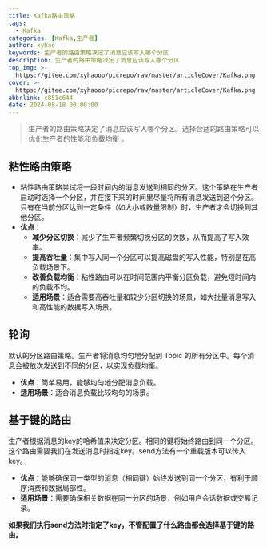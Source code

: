 ```yaml
---
title: Kafka路由策略
tags:
  - Kafka
categories: [Kafka,生产者]
author: xyhao
keywords: 生产者的路由策略决定了消息应该写入哪个分区
description: 生产者的路由策略决定了消息应该写入哪个分区
top_img: >-
  https://gitee.com/xyhaooo/picrepo/raw/master/articleCover/Kafka.png
cover: >-
  https://gitee.com/xyhaooo/picrepo/raw/master/articleCover/Kafka.png
abbrlink: c851c644
date: 2024-08-18 00:00:00
---
```



> 生产者的路由策略决定了消息应该写入哪个分区。选择合适的路由策略可以优化生产者的性能和负载均衡 。

## 粘性路由策略

- 粘性路由策略尝试将一段时间内的消息发送到相同的分区。这个策略在生产者启动时选择一个分区，并在接下来的时间里尽量将所有消息发送到这个分区。只有在当前分区达到一定条件（如大小或数量限制）时，生产者才会切换到其他分区。
- **优点**：
   - **减少分区切换**：减少了生产者频繁切换分区的次数，从而提高了写入效率。
   - **提高吞吐量**：集中写入同一个分区可以提高磁盘的写入性能，特别是在高负载场景下。
   - **改善负载均衡**：粘性路由可以在时间范围内平衡分区负载，避免短时间内的负载不均。
   - **适用场景**：适合需要高吞吐量和较少分区切换的场景，如大批量消息写入和高性能的数据写入场景。

## 轮询
 默认的分区路由策略。生产者将消息均匀地分配到 Topic 的所有分区中。每个消息会被依次发送到不同的分区，以实现负载均衡。  

- **优点**：简单易用，能够均匀地分配消息负载。
- **适用场景**：适合消息负载比较均匀的场景。

## 基于键的路由
 生产者根据消息的key的哈希值来决定分区。相同的键将始终路由到同一个分区。  这个路由需要我们在发送消息时指定key。send方法有一个重载版本可以传入key。

- **优点**：能够确保同一类型的消息（相同键）始终发送到同一个分区，有利于顺序消费和数据局部性。
- **适用场景**：需要确保相关数据在同一分区的场景，例如用户会话数据或交易记录。

**如果我们执行send方法时指定了key，不管配置了什么路由都会选择基于键的路由。**


